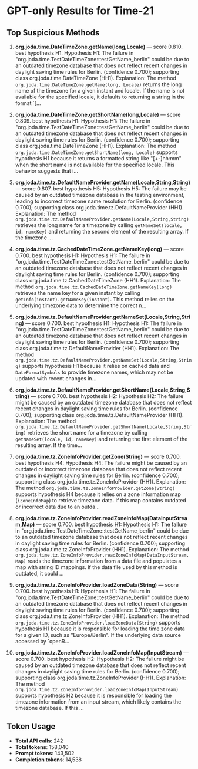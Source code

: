 # GPT-only Results for Time-21

## Top Suspicious Methods

1. **org.joda.time.DateTimeZone.getName(long,Locale)** — score 0.810. best hypothesis H1: Hypothesis H1: The failure in "org.joda.time.TestDateTimeZone::testGetName_berlin" could be due to an outdated timezone database that does not reflect recent changes in daylight saving time rules for Berlin. (confidence 0.700); supporting class org.joda.time.DateTimeZone (HH1).
    Explanation: The method `org.joda.time.DateTimeZone.getName(long, Locale)` returns the long name of the timezone for a given instant and locale. If the name is not available for the specified locale, it defaults to returning a string in the format `[...

2. **org.joda.time.DateTimeZone.getShortName(long,Locale)** — score 0.809. best hypothesis H1: Hypothesis H1: The failure in "org.joda.time.TestDateTimeZone::testGetName_berlin" could be due to an outdated timezone database that does not reflect recent changes in daylight saving time rules for Berlin. (confidence 0.700); supporting class org.joda.time.DateTimeZone (HH1).
    Explanation: The method `org.joda.time.DateTimeZone.getShortName(long, Locale)` supports hypothesis H1 because it returns a formatted string like "[+-]hh:mm" when the short name is not available for the specified locale. This behavior suggests that i...

3. **org.joda.time.tz.DefaultNameProvider.getName(Locale,String,String)** — score 0.807. best hypothesis H5: Hypothesis H5: The failure may be caused by an outdated timezone database in the testing environment, leading to incorrect timezone name resolution for Berlin. (confidence 0.700); supporting class org.joda.time.tz.DefaultNameProvider (HH1).
    Explanation: The method `org.joda.time.tz.DefaultNameProvider.getName(Locale,String,String)` retrieves the long name for a timezone by calling `getNameSet(locale, id, nameKey)` and returning the second element of the resulting array. If the timezone ...

4. **org.joda.time.tz.CachedDateTimeZone.getNameKey(long)** — score 0.700. best hypothesis H1: Hypothesis H1: The failure in "org.joda.time.TestDateTimeZone::testGetName_berlin" could be due to an outdated timezone database that does not reflect recent changes in daylight saving time rules for Berlin. (confidence 0.700); supporting class org.joda.time.tz.CachedDateTimeZone (HH1).
    Explanation: The method `org.joda.time.tz.CachedDateTimeZone.getNameKey(long)` retrieves the name key for a given instant by calling `getInfo(instant).getNameKey(instant)`. This method relies on the underlying timezone data to determine the correct n...

5. **org.joda.time.tz.DefaultNameProvider.getNameSet(Locale,String,String)** — score 0.700. best hypothesis H1: Hypothesis H1: The failure in "org.joda.time.TestDateTimeZone::testGetName_berlin" could be due to an outdated timezone database that does not reflect recent changes in daylight saving time rules for Berlin. (confidence 0.700); supporting class org.joda.time.tz.DefaultNameProvider (HH1).
    Explanation: The method `org.joda.time.tz.DefaultNameProvider.getNameSet(Locale,String,String)` supports hypothesis H1 because it relies on cached data and `DateFormatSymbols` to provide timezone names, which may not be updated with recent changes in...

6. **org.joda.time.tz.DefaultNameProvider.getShortName(Locale,String,String)** — score 0.700. best hypothesis H2: Hypothesis H2: The failure might be caused by an outdated timezone database that does not reflect recent changes in daylight saving time rules for Berlin. (confidence 0.700); supporting class org.joda.time.tz.DefaultNameProvider (HH1).
    Explanation: The method `org.joda.time.tz.DefaultNameProvider.getShortName(Locale,String,String)` retrieves the short name for a timezone by calling `getNameSet(locale, id, nameKey)` and returning the first element of the resulting array. If the time...

7. **org.joda.time.tz.ZoneInfoProvider.getZone(String)** — score 0.700. best hypothesis H4: Hypothesis H4: The failure might be caused by an outdated or incorrect timezone database that does not reflect recent changes in daylight saving time rules for Berlin. (confidence 0.700); supporting class org.joda.time.tz.ZoneInfoProvider (HH1).
    Explanation: The method `org.joda.time.tz.ZoneInfoProvider.getZone(String)` supports hypothesis H4 because it relies on a zone information map (`iZoneInfoMap`) to retrieve timezone data. If this map contains outdated or incorrect data due to an outda...

8. **org.joda.time.tz.ZoneInfoProvider.readZoneInfoMap(DataInputStream,Map)** — score 0.700. best hypothesis H1: Hypothesis H1: The failure in "org.joda.time.TestDateTimeZone::testGetName_berlin" could be due to an outdated timezone database that does not reflect recent changes in daylight saving time rules for Berlin. (confidence 0.700); supporting class org.joda.time.tz.ZoneInfoProvider (HH1).
    Explanation: The method `org.joda.time.tz.ZoneInfoProvider.readZoneInfoMap(DataInputStream, Map)` reads the timezone information from a data file and populates a map with string ID mappings. If the data file used by this method is outdated, it could ...

9. **org.joda.time.tz.ZoneInfoProvider.loadZoneData(String)** — score 0.700. best hypothesis H1: Hypothesis H1: The failure in "org.joda.time.TestDateTimeZone::testGetName_berlin" could be due to an outdated timezone database that does not reflect recent changes in daylight saving time rules for Berlin. (confidence 0.700); supporting class org.joda.time.tz.ZoneInfoProvider (HH1).
    Explanation: The method `org.joda.time.tz.ZoneInfoProvider.loadZoneData(String)` supports hypothesis H1 because it is responsible for loading the time zone data for a given ID, such as "Europe/Berlin". If the underlying data source accessed by `openR...

10. **org.joda.time.tz.ZoneInfoProvider.loadZoneInfoMap(InputStream)** — score 0.700. best hypothesis H2: Hypothesis H2: The failure might be caused by an outdated timezone database that does not reflect recent changes in daylight saving time rules for Berlin. (confidence 0.700); supporting class org.joda.time.tz.ZoneInfoProvider (HH1).
    Explanation: The method `org.joda.time.tz.ZoneInfoProvider.loadZoneInfoMap(InputStream)` supports hypothesis H2 because it is responsible for loading the timezone information from an input stream, which likely contains the timezone database. If this ...


## Token Usage

- **Total API calls**: 242
- **Total tokens**: 158,040
- **Prompt tokens**: 143,502
- **Completion tokens**: 14,538
